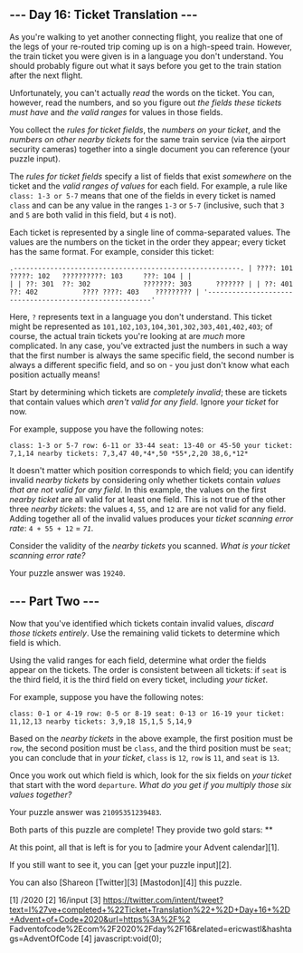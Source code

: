 
## --- Day 16: Ticket Translation ---

As you're walking to yet another connecting flight, you realize that one of the legs of your re-routed trip coming up is on a high-speed
train. However, the train ticket you were given is in a language you don't understand. You should probably figure out what it says
before you get to the train station after the next flight.

Unfortunately, you can't actually *read* the words on the ticket. You can, however, read the numbers, and so you figure out *the fields
these tickets must have* and *the valid ranges* for values in those fields.

You collect the *rules for ticket fields*, the *numbers on your ticket*, and the *numbers on other nearby tickets* for the same train
service (via the airport security cameras) together into a single document you can reference (your puzzle input).

The *rules for ticket fields* specify a list of fields that exist *somewhere* on the ticket and the *valid ranges of values* for each
field. For example, a rule like `class: 1-3 or 5-7` means that one of the fields in every ticket is named `class` and can be any value
in the ranges `1-3` or `5-7` (inclusive, such that `3` and `5` are both valid in this field, but `4` is not).

Each ticket is represented by a single line of comma-separated values. The values are the numbers on the ticket in the order they
appear; every ticket has the same format. For example, consider this ticket:

`.--------------------------------------------------------.
| ????: 101    ?????: 102   ??????????: 103     ???: 104 |
|                                                        |
| ??: 301  ??: 302             ???????: 303      ??????? |
| ??: 401  ??: 402           ???? ????: 403    ????????? |
'--------------------------------------------------------'
`

Here, `?` represents text in a language you don't understand. This ticket might be represented as
`101,102,103,104,301,302,303,401,402,403`; of course, the actual train tickets you're looking at are *much* more complicated. In any
case, you've extracted just the numbers in such a way that the first number is always the same specific field, the second number is
always a different specific field, and so on - you just don't know what each position actually means!

Start by determining which tickets are *completely invalid*; these are tickets that contain values which *aren't valid for any field*.
Ignore *your ticket* for now.

For example, suppose you have the following notes:

`class: 1-3 or 5-7
row: 6-11 or 33-44
seat: 13-40 or 45-50
your ticket:
7,1,14
nearby tickets:
7,3,47
40,*4*,50
*55*,2,20
38,6,*12*
`

It doesn't matter which position corresponds to which field; you can identify invalid *nearby tickets* by considering only whether
tickets contain *values that are not valid for any field*. In this example, the values on the first *nearby ticket* are all valid for at
least one field. This is not true of the other three *nearby tickets*: the values `4`, `55`, and `12` are are not valid for any field.
Adding together all of the invalid values produces your *ticket scanning error rate*: `4 + 55 + 12` = *`71`*.

Consider the validity of the *nearby tickets* you scanned. *What is your ticket scanning error rate?*

Your puzzle answer was `19240`.

## --- Part Two ---

Now that you've identified which tickets contain invalid values, *discard those tickets entirely*. Use the remaining valid tickets to
determine which field is which.

Using the valid ranges for each field, determine what order the fields appear on the tickets. The order is consistent between all
tickets: if `seat` is the third field, it is the third field on every ticket, including *your ticket*.

For example, suppose you have the following notes:

`class: 0-1 or 4-19
row: 0-5 or 8-19
seat: 0-13 or 16-19
your ticket:
11,12,13
nearby tickets:
3,9,18
15,1,5
5,14,9
`

Based on the *nearby tickets* in the above example, the first position must be `row`, the second position must be `class`, and the third
position must be `seat`; you can conclude that in *your ticket*, `class` is `12`, `row` is `11`, and `seat` is `13`.

Once you work out which field is which, look for the six fields on *your ticket* that start with the word `departure`. *What do you get
if you multiply those six values together?*

Your puzzle answer was `21095351239483`.

Both parts of this puzzle are complete! They provide two gold stars: **

At this point, all that is left is for you to [admire your Advent calendar][1].

If you still want to see it, you can [get your puzzle input][2].

You can also [Shareon [Twitter][3] [Mastodon][4]] this puzzle.

[1] /2020
[2] 16/input
[3] https://twitter.com/intent/tweet?text=I%27ve+completed+%22Ticket+Translation%22+%2D+Day+16+%2D+Advent+of+Code+2020&url=https%3A%2F%2
Fadventofcode%2Ecom%2F2020%2Fday%2F16&related=ericwastl&hashtags=AdventOfCode
[4] javascript:void(0);


